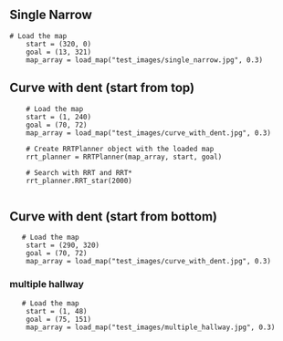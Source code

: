 ## Single Narrow

```
# Load the map
    start = (320, 0)
    goal = (13, 321)
    map_array = load_map("test_images/single_narrow.jpg", 0.3)
```

## Curve with dent (start from top)

```
    # Load the map
    start = (1, 240)
    goal = (70, 72)
    map_array = load_map("test_images/curve_with_dent.jpg", 0.3)

    # Create RRTPlanner object with the loaded map
    rrt_planner = RRTPlanner(map_array, start, goal)

    # Search with RRT and RRT*
    rrt_planner.RRT_star(2000)


```

## Curve with dent (start from bottom)

```
   # Load the map
    start = (290, 320)
    goal = (70, 72)
    map_array = load_map("test_images/curve_with_dent.jpg", 0.3)

```

### multiple hallway

```
   # Load the map
    start = (1, 48)
    goal = (75, 151)
    map_array = load_map("test_images/multiple_hallway.jpg", 0.3)
```
